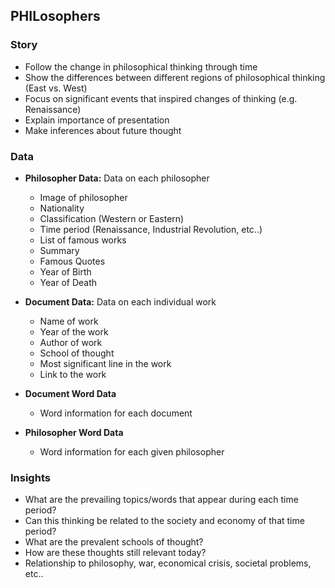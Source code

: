 ## PHILosophers

### Story
* Follow the change in philosophical thinking through time
* Show the differences between different regions of philosophical thinking (East vs. West)
* Focus on significant events that inspired changes of thinking (e.g. Renaissance)
* Explain importance of presentation
* Make inferences about future thought

### Data
* __Philosopher Data:__ Data on each philosopher

	* Image of philosopher
	* Nationality
	* Classification (Western or Eastern)
	* Time period (Renaissance, Industrial Revolution, etc..)
	* List of famous works
	* Summary
	* Famous Quotes
	* Year of Birth
	* Year of Death


* __Document Data:__ Data on each individual work

	* Name of work
	* Year of the work
	* Author of work
	* School of thought
	* Most significant line in the work
	* Link to the work


* __Document Word Data__

	* Word information for each document


* __Philosopher Word Data__

	* Word information for each given philosopher


### Insights
* What are the prevailing topics/words that appear during each time period?
* Can this thinking be related to the society and economy of that time period?
* What are the prevalent schools of thought?
* How are these thoughts still relevant today?
* Relationship to philosophy, war, economical crisis, societal problems, etc..
